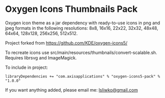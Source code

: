 # Oxygen Icons Thumbnails Pack

Oxygen icon theme as a jar dependency with ready-to-use icons in png and jpeg formats in the following resolutions: 8x8, 16x16, 22x22, 32x32, 48x48, 64x64, 128x128, 256x256, 512x512.

Project forked from https://github.com/KDE/oxygen-icons5/

To recreate icons use src/main/resources/thumbnails/convert-scalable.sh.
Requires librsvg and ImageMagick.

To include in project:

```
libraryDependencies += "com.axisapplications" % "oxygen-icons5-pack" % "1.0.0"
```


If you want anything added, please email me: lsliwko@gmail.com
